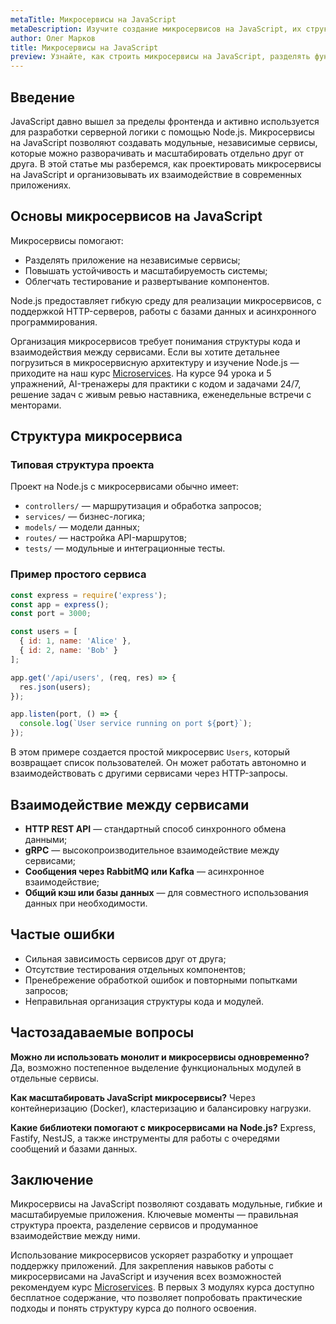 ```yaml
---
metaTitle: Микросервисы на JavaScript
metaDescription: Изучите создание микросервисов на JavaScript, их структуру, взаимодействие между сервисами и принципы масштабируемой разработки
author: Олег Марков
title: Микросервисы на JavaScript
preview: Узнайте, как строить микросервисы на JavaScript, разделять функциональные модули и организовывать взаимодействие сервисов в приложениях
---
```


## Введение

JavaScript давно вышел за пределы фронтенда и активно используется для разработки серверной логики с помощью Node.js. Микросервисы на JavaScript позволяют создавать модульные, независимые сервисы, которые можно разворачивать и масштабировать отдельно друг от друга.
В этой статье мы разберемся, как проектировать микросервисы на JavaScript и организовывать их взаимодействие в современных приложениях.

## Основы микросервисов на JavaScript

Микросервисы помогают:

* Разделять приложение на независимые сервисы;
* Повышать устойчивость и масштабируемость системы;
* Облегчать тестирование и развертывание компонентов.

Node.js предоставляет гибкую среду для реализации микросервисов, с поддержкой HTTP-серверов, работы с базами данных и асинхронного программирования.

Организация микросервисов требует понимания структуры кода и взаимодействия между сервисами. Если вы хотите детальнее погрузиться в микросервисную архитектуру и изучение Node.js — приходите на наш курс [Microservices](https://purpleschool.ru/course/microservices?utm_source=knowledgebase&utm_medium=article&utm_campaign=Mikroservisy_na_JavaScript). На курсе 94 урока и 5 упражнений, AI-тренажеры для практики с кодом и задачами 24/7, решение задач с живым ревью наставника, еженедельные встречи с менторами.

## Структура микросервиса

### Типовая структура проекта

Проект на Node.js с микросервисами обычно имеет:

* `controllers/` — маршрутизация и обработка запросов;
* `services/` — бизнес-логика;
* `models/` — модели данных;
* `routes/` — настройка API-маршрутов;
* `tests/` — модульные и интеграционные тесты.

### Пример простого сервиса

```javascript
const express = require('express');
const app = express();
const port = 3000;

const users = [
  { id: 1, name: 'Alice' },
  { id: 2, name: 'Bob' }
];

app.get('/api/users', (req, res) => {
  res.json(users);
});

app.listen(port, () => {
  console.log(`User service running on port ${port}`);
});
```

В этом примере создается простой микросервис `Users`, который возвращает список пользователей. Он может работать автономно и взаимодействовать с другими сервисами через HTTP-запросы.

## Взаимодействие между сервисами

* **HTTP REST API** — стандартный способ синхронного обмена данными;
* **gRPC** — высокопроизводительное взаимодействие между сервисами;
* **Сообщения через RabbitMQ или Kafka** — асинхронное взаимодействие;
* **Общий кэш или базы данных** — для совместного использования данных при необходимости.

## Частые ошибки

* Сильная зависимость сервисов друг от друга;
* Отсутствие тестирования отдельных компонентов;
* Пренебрежение обработкой ошибок и повторными попытками запросов;
* Неправильная организация структуры кода и модулей.

## Частозадаваемые вопросы

**Можно ли использовать монолит и микросервисы одновременно?**
Да, возможно постепенное выделение функциональных модулей в отдельные сервисы.

**Как масштабировать JavaScript микросервисы?**
Через контейнеризацию (Docker), кластеризацию и балансировку нагрузки.

**Какие библиотеки помогают с микросервисами на Node.js?**
Express, Fastify, NestJS, а также инструменты для работы с очередями сообщений и базами данных.

## Заключение

Микросервисы на JavaScript позволяют создавать модульные, гибкие и масштабируемые приложения. Ключевые моменты — правильная структура проекта, разделение сервисов и продуманное взаимодействие между ними.

Использование микросервисов ускоряет разработку и упрощает поддержку приложений. Для закрепления навыков работы с микросервисами на JavaScript и изучения всех возможностей рекомендуем курс [Microservices](https://purpleschool.ru/course/microservices?utm_source=knowledgebase&utm_medium=article&utm_campaign=Mikroservisy_na_JavaScript).
В первых 3 модулях курса доступно бесплатное содержание, что позволяет попробовать практические подходы и понять структуру курса до полного освоения.
